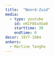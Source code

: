 ```yaml
---
title:  "Noord-Zuid"
media:
  - type: youtube
    id: nKCF85xXUa0
    starttime: 30
    endtime: 0
decor: 1977-1984
ankers:
  - Martine Tanghe
---
```

